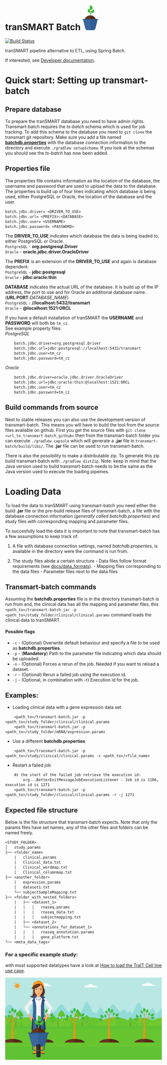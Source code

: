 tranSMART Batch <img src=images/batch_logo.png width="50" height="80">
============================
[![Build Status](https://travis-ci.org/thehyve/transmart-batch.svg?branch=master)](https://travis-ci.org/thehyve/transmart-batch)

tranSMART pipeline alternative to ETL, using Spring Batch. 

If interested, see [Developer documentation](docs/developer_docs.md).

# Quick start: Setting up transmart-batch

## Prepare database
To prepare the tranSMART database you need to have admin rights. Transmart-batch requires the *ts-batch* schema which is used for job tracking. To add this schema to the database you need to `git clone` the transmart git repository. Make sure you add a file named [**batchdb.properties**](#properties_file) with the database connection information to the directory and execute `./gradlew setupSchema`. If you look at the schemas you should see the *ts-batch* has now been added.

## Properties file
The properties file contains information as the location of the database, the username and password that are used to upload the data to the database. The properties is build up of four lines indicating which database is being used, either PostgreSQL or Oracle, the location of the database and the user.

    batch.jdbc.driver= <DRIVER_TO_USE>  
    batch.jdbc.url= <PREFIX>:<DATABASE>  
    batch.jdbc.user= <USERNAME>
    batch.jdbc.password= <PASSWORD>  

The **DRIVER_TO_USE** indicates which database the data is being loaded to, either PostgreSQL or Oracle.  
    `PostgreSQL` - **org.postgresql.Driver**  
    `Oracle` - **oracle.jdbc.driver.OracleDriver**

The **PREFIX** is an extension of the **DRIVER_TO_USE** and again is database dependent:  
    `PostgreSQL` - **jdbc:postgresql**  
    `Oracle` - **jdbc:oracle:thin**  

**DATABASE** indicates the actual URL of the database. It is build up of the IP address, the port to use and for Oracle an additional database name. (**URL**:**PORT**:*DATABASE_NAME*)  
    `PostgreSQL` - **//localhost:5432/transmart**  
    `Oracle` - **@localhost:1521:ORCL**

If you have a default installation of tranSMART the **USERNAME** and **PASSWORD** will both be `tm_cz`.  
See example property files:  
*PostgreSQL*
```
    batch.jdbc.driver=org.postgresql.Driver
    batch.jdbc.url=jdbc:postgresql://localhost:5432/transmart
    batch.jdbc.user=tm_cz
    batch.jdbc.password=tm_cz
```
*Oracle*
```
    batch.jdbc.driver=oracle.jdbc.driver.OracleDriver
    batch.jdbc.url=jdbc:oracle:thin:@localhost:1521:ORCL
    batch.jdbc.user=tm_cz
    batch.jdbc.password=tm_cz
```

## Build commands from source
Next to stable releases you can also use the development version of transmart-batch. This means you will have to build the tool from the source files available on github. First you get the source files with `git clone <url_to_transmart-batch_github>` then from the transmart-batch folder you can execute `./gradlew capsule` which will generate a **.jar** file in `transmart-batch/build/libs/`. The **.jar** file can be used to run transmart-batch.

There is also the possibility to make a distributable zip. To generate this zip build transmart-batch with `./gradlew distZip`. Note: keep in mind that the Java version used to build transmart-batch needs to be the same as the Java version used to execute the loading pipeines.

# Loading Data
To load the data to tranSMART using transmart-batch you need either the build **.jar** file or the pre-build release files of transmart-batch, a file with the database connection information (*generally called batchdb.properties*) and study files with corresponding mapping and parameter files.

To succesfully load the data it is important to note that transmart-batch has a few assumptions to keep track of:

  1. A file with database connection settings, named *batchdb.properties*, is available in the directory were the command is run from.

  2. The study files abide a certain structure
    - Data files follow format requirements (see [docs/data_formats](docs/data_formats/)).
    - Mapping files corresponding to the data files
    - Parameter files next to the data files

## Transmart-batch commands
Assuming the **batchdb.properties** file is in the directory transmart-batch is run from and, the clinical data has all the mapping and parameter files, this `<path_to>/transmart-batch.jar -p <path_to>/study_folder/clinical/clinical.params` command loads the clinical data to tranSMART.

#### Possible flags
- `-c` - (Optional) Overwrite default behaviour and specify a file to be used as **batchdb.properties**.
- `-p` - (**Mandatory**) Path to the parameter file indicating which data should be uploaded.
- `-n` - (Optional) Forces a rerun of the job. Needed if you want to reload a dataset.
- `-r` - (Optional) Rerun a failed job using the execution id.
- `-j` - (Optional, in combination with -r) Execution id for the job.

## Examples:

* Loading clinical data with a gene expression data set  
```
    <path_to>/transmart-batch.jar -p <path_to>/study_folder/clinical/clinical.params
    <path_to>/transmart-batch.jar -p <path_to>/study_folder/mRNA/expression.params
```

* Use a different **batchdb.properties**
```
    <path_to>/transmart-batch.jar -p <path_to>/study/clinical/clinical.params -c <path_to>/<file_name>
```

* Restart a failed job
```
    At the start of the failed job retrieve the execution id:  
        org...BetterExitMessageJobExecutionListener - Job id is 1186, execution id is 1271
    <path_to>/transmart-batch.jar -p <path_to>/study_folder/clinical/clinical.params -r -j 1271
```

## Expected file structure
Below is the file structure that transmart-batch expects. Note that only the params files have set names, any of the other files and folders can be named freely.

```
<STUDY_FOLDER>
│   study.params
├── <folder_name>
    |   clinical.params
    |   Clinical_data.txt
    |   Clinical_wordmap.txt
    |   Clinical_columnmap.txt
├── <another_folder>
    |   expression.params
    |   dataset1.txt
    └── subjectSampleMapping.txt
├── <folder_with_nested_folders>
    |   ├── <dataset_1>
    |   |   |   rnaseq.params
    |   |   |   rnaseq_data.txt
    |   |   |   subjectmapping.txt
    |   ├── <dataset_2>
    |   └── <annotations_for_dataset_1>
    |   |   |   rnaseq_annotation.params
    |   |   |   gene_platform.txt
└── <meta_data_tags>
```

### For a specific example study:
with most supported datatypes have a look at [How to load the TraIT Cell line use case](docs/how_to_load_trait_cluc.md).

![Natasha](images/natasha_full_no_solar.png)
